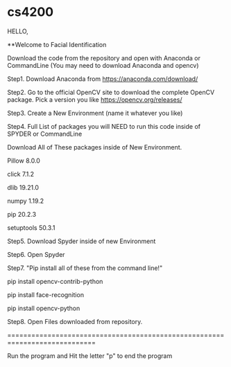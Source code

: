 # cs4200


HELLO, 

**Welcome to Facial Identification

Download the code from the repository and open with Anaconda or CommandLine
(You may need to download Anaconda and opencv)

Step1. Download Anaconda from https://anaconda.com/download/

Step2. Go to the official OpenCV site to download the complete OpenCV package. Pick a version you like https://opencv.org/releases/

Step3. Create a New Environment (name it whatever you like)

Step4.
Full List of packages you will NEED to run this code inside of SPYDER or CommandLine

Download All of These packages inside of New Environment.

Pillow	8.0.0	

click	7.1.2	

dlib	19.21.0	

numpy	1.19.2	

pip	20.2.3	

setuptools	50.3.1

Step5. Download Spyder inside of new Environment 

Step6. Open Spyder 

Step7.
"Pip install all of these from the command line!"

pip install opencv-contrib-python

pip install face-recognition

pip install opencv-python

Step8. Open Files downloaded from repository.

============================================================================

Run the program and Hit the letter "p" to end the program 
